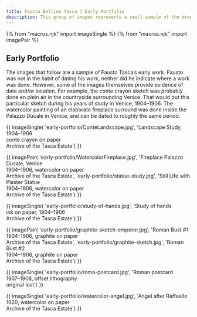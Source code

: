 ```yaml
---
title: Fausto Bellino Tasca | Early Portfolio
description: This group of images represents a small sample of the drawings, paintings and sketches which Fausto Tasca completed during his early career.
---
```

{% from "macros.njk" import imageSingle %}
{% from "macros.njk" import imagePair %}

## Early Portfolio

The images that follow are a sample of Fausto Tasca’s early work. Fausto was not in the habit of dating his work, neither did he indicate where a work was done. However, some of the images themselves provide evidence of date and/or location. For example, the conte crayon sketch was probably done <span class="ital">en plein air</span> in the countryside surrounding Venice. That would put this particular sketch during his years of study in Venice, 1904&#8211;1906. The watercolor painting of an elaborate fireplace surround was done inside the Palazzo Ducale in Venice, and can be dated to roughly the same period.

{{ imageSingle(
'early-portfolio/ConteLandscape.jpg',
'Landscape Study, 1904&#8211;1906<br>
conte crayon on paper<br>
Archive of the Tasca Estate')
}}


{{ imagePair(
'early-portfolio/WatercolorFireplace.jpg',
'Fireplace Palazzo Ducale, Venice<br>1904&#8211;1906, watercolor on paper<br>Archive of the Tasca Estate',
'early-portfolio/statue-study.jpg',
'Still LIfe with Plaster Statue<br>1904&#8211;1906, watercolor on paper<br>Archive of the Tasca Estate')
}}

{{ imageSingle(
'early-portfolio/study-of-hands.jpg',
'Study of hands<br>ink on paper, 1904&#8211;1906<br>Archive of the Tasca Estate')
}}

{{ imagePair(
'early-portfolio/graphite-sketch-emperor.jpg',
'Roman Bust #1<br>1904&#8211;1906, graphite on paper<br>Archive of the Tasca Estate',
'early-portfolio/graphite-sketch.jpg',
'Roman Bust #2<br>1904&#8211;1906, graphite on paper<br>Archive of the Tasca Estate')
}}

{{ imageSingle(
'early-portfolio/roma-postcard.jpg',
'Roman postcard<br>1907&#8211;1908, offset lithography<br>original lost')
}}

{{ imageSingle(
'early-portfolio/watercolor-angel.jpg',
'Angel after Raffaello<br>1920, watercolor on paper<br>Archive of the Tasca Estate')
}}
